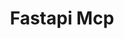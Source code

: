 ---
created: '2025-09-16T15:05:15.652951'
modified: '2025-09-19T06:58:56.106102'
ship_factor: 5
subtype: mcp-servers
tags: []
title: Fastapi Mcp
type: tool
version: 1
---